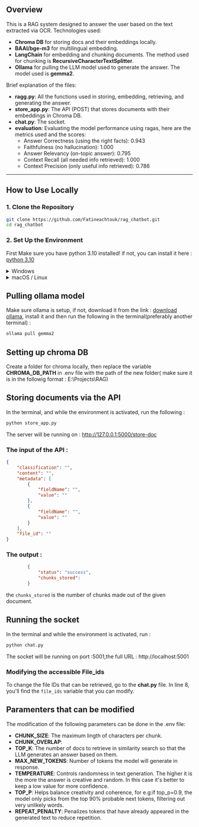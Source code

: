 
## Overview
This is a RAG system designed to answer the user based on the text extracted via OCR. Technologies used:  
- **Chroma DB** for storing docs and their embeddings locally.  
- **BAAI/bge-m3** for multilingual embedding.  
- **LangChain** for embedding and chunking documents. The method used for chunking is **RecursiveCharacterTextSplitter**.  
- **Ollama** for pulling the LLM model used to generate the answer. The model used is **gemma2**.  

Brief explanation of the files:  
- **ragg.py**: All the functions used in storing, embedding, retrieving, and generating the answer.  
- **store_app.py**: The API (POST) that stores documents with their embeddings in Chroma DB.  
- **chat.py**: The socket.  
- **evaluation**: Evaluating the model performance using ragas, here are the metrics used and the scores:  
  - Answer Correctness (using the right facts): 0.943  
  - Faithfulness (no hallucination): 1.000  
  - Answer Relevancy (on-topic answer): 0.795  
  - Context Recall (all needed info retrieved): 1.000  
  - Context Precision (only useful info retrieved): 0.786  
---

## How to Use Locally

### 1. Clone the Repository

```bash
git clone https://github.com/Fatineachtouk/rag_chatbot.git
cd rag_chatbot
```

### 2. Set Up the Environment
First Make sure you have python 3.10 installed!
if not, you can install it here : [python 3.10](https://www.python.org/downloads/release/python-3100/)
<details> <summary> Windows</summary>
  
```bash
py -3.10 -m venv rag_env     # creating the environment
rag_env\Scripts\activate      # Activationg the environment
pip install -r requirements.txt
#Don't deactivate the env
```

</details> <details> <summary> macOS / Linux</summary>

```bash
python3.10 -m venv rag_env      # creating the environment
source rag_env/bin/activate       # Activationg the environment
pip install -r requirements.txt
#Don't deactivate the env
```
</details>

## Pulling ollama model
Make sure ollama is setup, if not, download it from the link : [download ollama](https://ollama.com/download), install it and then run the following in the terminal(preferably another terminal) :

```bash
ollama pull gemma2
```
## Setting up chroma DB
Create a folder for chroma locally, then replace the variable **CHROMA_DB_PATH** in .env file with the path of the new folder( make sure it is in the followig format : E:\\Projects\\RAG)

## Storing documents via the API
In the terminal, and while the environment is activated, run the following :
```python
python store_app.py
```
The server will be running on : http://127.0.0.1:5000/store-doc

### The input of the API :
```json
{
    "classification": "",
    "content": "",
    "metadata": [
        {
            "fieldName": "",
            "value": ""
        },
        {
            "fieldName": "",
            "value": ""
        }
    ],
    "file_id": ""
}
```
### The output :
```json
        {
            "status": "success",
            "chunks_stored":
        }
```
the `chunks_stored` is the number of chunks made out of the given document.

## Running the socket
In the terminal and while the environment is activated, run :
```python
python chat.py
```
The socket will be running on port :5001,the full URL : http://localhost:5001

### Modifying the accessible File_ids
To change the file IDs that can be retrieved, go to the **chat.py** file. In line 8, you'll find the `file_ids` variable that you can modify.

## Paramenters that can be modified
The modification of the following parameters can be done in the .env file:

- **CHUNK_SIZE**: The maximum lingth of characters per chunk.
- **CHUNK_OVERLAP**: 
- **TOP_K**: The number of docs to retrieve in similarity search so that the LLM generates an answer based on them.
- **MAX_NEW_TOKENS**: Number of tokens the model will generate in response.
- **TEMPERATURE**: Controls randomness in text generation. The higher it is the more the answer is creative and random. In this case it's better to keep a low value for more confidence.
- **TOP_P**: Helps balance creativity and coherence, for e.g:if top_p=0.9, the model only picks from the top 90% probable next tokens, filtering out very unlikely words.
- **REPEAT_PENALTY**: Penalizes tokens that have already appeared in the generated text to reduce repetition.






